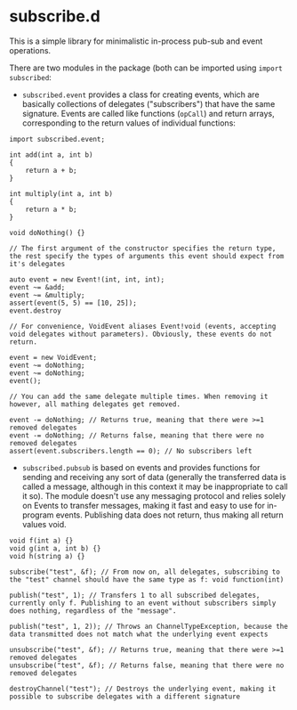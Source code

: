 # subscribe.d

This is a simple library for minimalistic in-process pub-sub and event operations.

There are two modules in the package (both can be imported using `import subscribed`:

* `subscribed.event` provides a class for creating events, which are basically collections of delegates ("subscribers") that have the same signature. Events are called like functions (`opCall`) and return arrays, corresponding to the return values of individual functions:
```
import subscribed.event;

int add(int a, int b)
{
    return a + b;
}

int multiply(int a, int b)
{
    return a * b;
}

void doNothing() {}

// The first argument of the constructor specifies the return type, the rest specify the types of arguments this event should expect from it's delegates

auto event = new Event!(int, int, int);
event ~= &add;
event ~= &multiply;
assert(event(5, 5) == [10, 25]);
event.destroy

// For convenience, VoidEvent aliases Event!void (events, accepting void delegates without parameters). Obviously, these events do not return.

event = new VoidEvent;
event ~= doNothing;
event ~= doNothing;
event();

// You can add the same delegate multiple times. When removing it however, all mathing delegates get removed.

event -= doNothing; // Returns true, meaning that there were >=1 removed delegates
event -= doNothing; // Returns false, meaning that there were no removed delegates
assert(event.subscribers.length == 0); // No subscribers left
```

* `subscribed.pubsub` is based on events and provides functions for sending and receiving any sort of data (generally the transferred data is called a message, although in this context it may be inappropriate to call it so). The module doesn't use any messaging protocol and relies solely on Events to transfer messages, making it fast and easy to use for in-program events. Publishing data does not return, thus making all return values void.

```
void f(int a) {}
void g(int a, int b) {}
void h(string a) {}

subscribe("test", &f); // From now on, all delegates, subscribing to the "test" channel should have the same type as f: void function(int)

publish("test", 1); // Transfers 1 to all subscribed delegates, currently only f. Publishing to an event without subscribers simply does nothing, regardless of the "message".

publish("test", 1, 2)); // Throws an ChannelTypeException, because the data transmitted does not match what the underlying event expects

unsubscribe("test", &f); // Returns true, meaning that there were >=1 removed delegates
unsubscribe("test", &f); // Returns false, meaning that there were no removed delegates

destroyChannel("test"); // Destroys the underlying event, making it possible to subscribe delegates with a different signature
```
